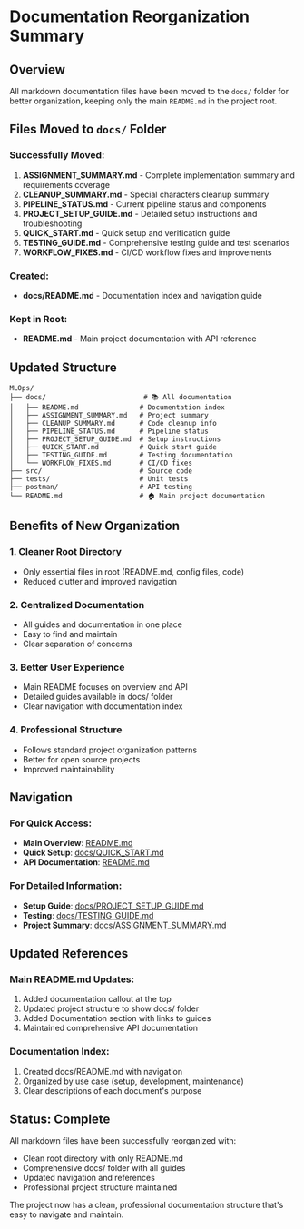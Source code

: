 # Documentation Reorganization Summary

## Overview

All markdown documentation files have been moved to the `docs/` folder for better organization, keeping only the main `README.md` in the project root.

## Files Moved to `docs/` Folder

###  Successfully Moved:

1. **ASSIGNMENT_SUMMARY.md** - Complete implementation summary and requirements coverage
2. **CLEANUP_SUMMARY.md** - Special characters cleanup summary
3. **PIPELINE_STATUS.md** - Current pipeline status and components
4. **PROJECT_SETUP_GUIDE.md** - Detailed setup instructions and troubleshooting
5. **QUICK_START.md** - Quick setup and verification guide
6. **TESTING_GUIDE.md** - Comprehensive testing guide and test scenarios
7. **WORKFLOW_FIXES.md** - CI/CD workflow fixes and improvements

###  Created:

- **docs/README.md** - Documentation index and navigation guide

###  Kept in Root:

- **README.md** - Main project documentation with API reference

## Updated Structure

```
MLOps/
├── docs/                        # 📚 All documentation
│   ├── README.md               # Documentation index
│   ├── ASSIGNMENT_SUMMARY.md   # Project summary
│   ├── CLEANUP_SUMMARY.md      # Code cleanup info
│   ├── PIPELINE_STATUS.md      # Pipeline status
│   ├── PROJECT_SETUP_GUIDE.md  # Setup instructions
│   ├── QUICK_START.md          # Quick start guide
│   ├── TESTING_GUIDE.md        # Testing documentation
│   └── WORKFLOW_FIXES.md       # CI/CD fixes
├── src/                        # Source code
├── tests/                      # Unit tests
├── postman/                    # API testing
└── README.md                   # 🏠 Main project documentation
```

## Benefits of New Organization

### 1. **Cleaner Root Directory**

- Only essential files in root (README.md, config files, code)
- Reduced clutter and improved navigation

### 2. **Centralized Documentation**

- All guides and documentation in one place
- Easy to find and maintain
- Clear separation of concerns

### 3. **Better User Experience**

- Main README focuses on overview and API
- Detailed guides available in docs/ folder
- Clear navigation with documentation index

### 4. **Professional Structure**

- Follows standard project organization patterns
- Better for open source projects
- Improved maintainability

## Navigation

### For Quick Access:

- **Main Overview**: [README.md](../README.md)
- **Quick Setup**: [docs/QUICK_START.md](QUICK_START.md)
- **API Documentation**: [README.md](../README.md#complete-api-documentation)

### For Detailed Information:

- **Setup Guide**: [docs/PROJECT_SETUP_GUIDE.md](PROJECT_SETUP_GUIDE.md)
- **Testing**: [docs/TESTING_GUIDE.md](TESTING_GUIDE.md)
- **Project Summary**: [docs/ASSIGNMENT_SUMMARY.md](ASSIGNMENT_SUMMARY.md)

## Updated References

### Main README.md Updates:

1.  Added documentation callout at the top
2.  Updated project structure to show docs/ folder
3.  Added Documentation section with links to guides
4.  Maintained comprehensive API documentation

### Documentation Index:

1.  Created docs/README.md with navigation
2.  Organized by use case (setup, development, maintenance)
3.  Clear descriptions of each document's purpose

## Status:  Complete

All markdown files have been successfully reorganized with:

- Clean root directory with only README.md
- Comprehensive docs/ folder with all guides
- Updated navigation and references
- Professional project structure maintained

The project now has a clean, professional documentation structure that's easy to navigate and maintain.
